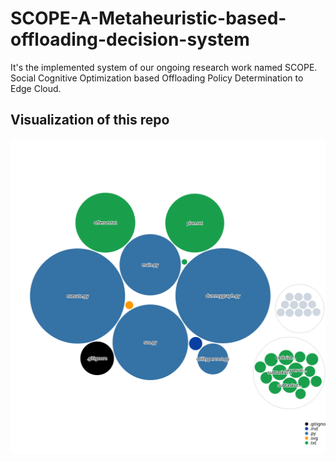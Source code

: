 # SCOPE-A-Metaheuristic-based-offloading-decision-system
It's the implemented system of our ongoing research work named SCOPE. Social Cognitive Optimization based Offloading Policy Determination to Edge Cloud.
## Visualization of this repo
![Visualization of this repo](./diagram.svg)
